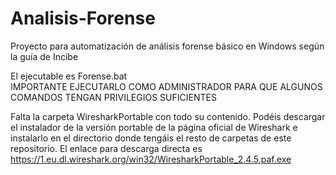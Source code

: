 # Analisis-Forense
Proyecto para automatización de análisis forense básico en Windows según la guía de Incibe

El ejecutable es Forense.bat <br>
IMPORTANTE EJECUTARLO COMO ADMINISTRADOR PARA QUE ALGUNOS COMANDOS TENGAN PRIVILEGIOS SUFICIENTES

Falta la carpeta WiresharkPortable con todo su contenido. Podéis descargar el instalador de la versión portable de la página oficial de Wireshark e instalarlo en el directorio donde tengáis el resto de carpetas de este repositorio.
El enlace para descarga directa es https://1.eu.dl.wireshark.org/win32/WiresharkPortable_2.4.5.paf.exe


